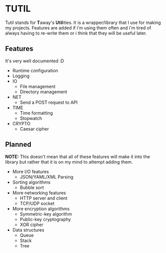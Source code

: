 # TUTIL
Tutil stands for <b>T</b>away's <b>Util</b>ities. It is a wrapper/library that I use for making my projects.
Features are added if i'm using them often and i'm tired of always having to re-write them or i think that they will be useful later.
## Features
It's very well documented :D
- Runtime configuration
- Logging
- IO
  - File management
  - Directory management
- NET
  - Send a POST request to API
- TIME
  - Time formatting
  - Stopwatch
- CRYPTO
  - Caesar cipher

## Planned
<b>NOTE:</b> This doesn't mean that all of these features will make it into the library but rather that it is on my mind to attempt adding them.
- More I/O features
  - JSON/YAML/XML Parsing
- Sorting algorithms
  - Bubble sort
- More networking features
  - HTTP server and client
  - TCP/UDP socket
- More encryption algorithms
  - Symmetric-key algorithm
  - Public-key cryptography
  - XOR cipher
- Data structures
  - Queue
  - Stack
  - Tree<br>